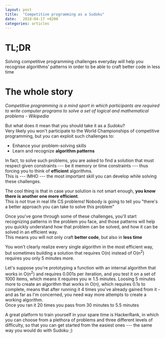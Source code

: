 ```yaml
---
layout: post
title:  "Competitive programming as a Sudoku"
date:   2018-04-17 +0200
categories: articles
---
```

# TL;DR
Solving competitive programming challenges everyday will help you recognise algorithms’ patterns in order to be able to craft better code in less time   

# The whole story
*Competitive programming is a mind sport in which participants are required to write computer programs to solve a set of logical and mathematical problems - Wikipedia*

But what does it mean that you should take it as a *Sudoku*? <br>
Very likely you won't participate to the World Championships of competitive programming, but you can exploit such challenges to:
- Enhance your problem-solving skills
- Learn and recognize **algorithm patterns**

In fact, to solve such problems, you are asked to find a solution that must respect given constraints --- be it memory or time constraints --- thus forcing you to think of **efficient** algorithms. <br>
This is --- IMHO --- the most important skill you can develop while solving these challenges.

The cool thing is that in case your solution is not smart enough, **you know there is another one more efficient**. <br>
This is not true in real life CS problems! Nobody is going to tell you "there's a better approach you can take to solve this problem"

Once you've gone through some of these challenges, you'll start recognizing patterns in the problem you face, and those patterns will help you quickly understand how that problem can be solved, and how it can be solved in an efficient way. <br>
This means you will not only craft **better code**, but also in **less time**

You won't clearly realize every single algorithm in the most efficient way, but sometimes building a solution that requires O(n) instead of O(n<sup>2</sup>) requires you only 5 minutes more. 

Let's suppose you're prototyping a function with an internal algorithm that works in O(n<sup>2</sup>) and requires 0.001s per iteration, and you test it on a set of 1000 items, which means it requires you &cong; 1.5 minutes. Loosing 5 minutes more to create an algorithm that works in O(n), which requires 0.1s to complete, means that after running it 4 times you've already gained from it - and as far as I'm concerned, you need way more attempts to create a working algorithm. <br>
Once you ran it 20 times you pass from 30 minutes to 5.5 minutes

A great platform to train yourself in your spare time is HackerRank, in which you can choose from a plethora of problems and three different levels of difficulty, so that you can get started from the easiest ones --- the same way you would do with Sudoku ;)

